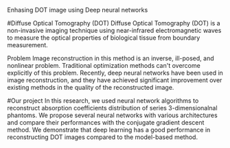 Enhasing DOT image using Deep neural networks

#Diffuse Optical Tomography (DOT)
Diffuse Optical Tomography (DOT) is a non-invasive imaging technique using near-infrared electromagnetic waves to measure the optical properties of biological tissue from boundary measurement. 

Problem
Image reconstruction in this method is an inverse, ill-posed, and nonlinear problem. Traditional optimization methods can't overcome explicitly of this problem. Recently, deep neural networks have been used in image reconstruction, and they have achieved significant improvement over existing methods in the quality of the reconstructed image.

#Our project
In this research, we used neural network algorithms to reconstruct absorption coefficients distribution of series 3-dimensionalnal phantoms. We propose several neural networks with various architectures and compare their performances with the conjugate gradient descent method. We demonstrate that deep learning has a good performance in reconstructing DOT images compared to the model-based method.





